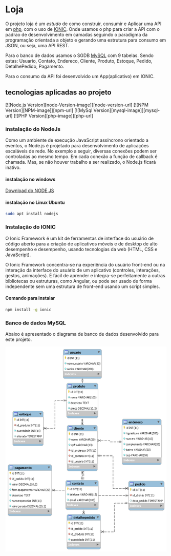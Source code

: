 # Loja

O projeto loja é um _estudo_ de como construir, consumir e
Aplicar uma API em [php](https://www.php.net/), com o uso de [IONIC](https://ionicframework.com/). Onde usamos o php
para criar a API com o padrao de desenvolvimento em camadas
seguindo o paradigma da programação orientada a objeto e
gerando uma estrutura para consumo em JSON, ou seja, uma API
REST.

Para o banco de dados usamos o SGDB [MySQL](https://www.mysql.com/) com 9 tabelas. Sendo
estas: Usuario, Contato, Endereco, Cliente, Produto, Estoque,
Pedido, DetalhePedido, Pagamento.

Para o consumo da API foi desenvolvido um App(aplicativo) em
IONIC.

## tecnologias aplicadas ao projeto
[![Node.js Version][node-Version-image]][node-version-url]
[![NPM Version][NPM-image]][npm-url]
[![MySql Version][mysql-image]][mysql-url]
[![PHP Version][php-image]][php-url]

### instalação do NodeJs
Como um ambiente de execução JavaScript assíncrono orientado a eventos, o Node.js é projetado para desenvolvimento de aplicações escaláveis de rede. No exemplo a seguir, diversas conexões podem ser controladas ao mesmo tempo. Em cada conexão a função de callback é chamada. Mas, se não houver trabalho a ser realizado, o Node.js ficará inativo.

#### instalação no windows
[Download do NODE JS](https://nodejs.org/pt-br/download/)

#### instalação no Linux Ubuntu
```bash
sudo apt install nodejs
```
### Instalação do IONIC
O Ionic Framework é um kit de ferramentas de interface do usuário de código aberto para a criação de aplicativos móveis e de desktop de alto desempenho e desempenho, usando tecnologias da web (HTML, CSS e JavaScript).

O Ionic Framework concentra-se na experiência do usuário front-end ou na interação da interface do usuário de um aplicativo (controles, interações, gestos, animações). É fácil de aprender e integra-se perfeitamente a outras bibliotecas ou estruturas, como Angular, ou pode ser usado de forma independente sem uma estrutura de front-end usando um script simples.

#### Comando para instalar
```bash
npm install -g ionic
```


### Banco de dados MySQL
Abaixo é apresentado o diagrama de banco de dados desenvolvido
para este projeto.

![](db/img/diagramabanco.png)